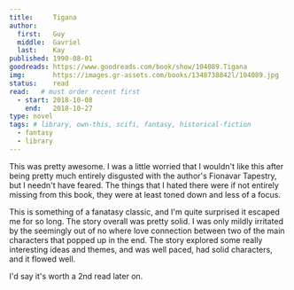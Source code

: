 ```yaml
---
title:     Tigana
author: 
  first:   Guy
  middle:  Gavriel
  last:    Kay
published: 1990-08-01 
goodreads: https://www.goodreads.com/book/show/104089.Tigana
img:       https://images.gr-assets.com/books/1348738842l/104089.jpg
status:    read
read:   # must order recent first
  - start: 2018-10-08 
    end:   2018-10-27
type: novel
tags: # library, own-this, scifi, fantasy, historical-fiction
  - fantasy
  - library
---
```


This was pretty awesome. I was a little worried that I wouldn't like this after being pretty much entirely disgusted with the author's Fionavar Tapestry, but I needn't have feared. The things that I hated there were if not entirely missing from this book, they were at least toned down and less of a focus. 
  
This is something of a fanatasy classic, and I'm quite surprised it escaped me for so long.  The story overall was pretty solid. I was only mildly irritated by the seemingly out of no where love connection between two of the main characters that popped up in the end. The story explored some really interesting ideas and themes, and was well paced, had solid characters, and it flowed well. 

I'd say it's worth a 2nd read later on.